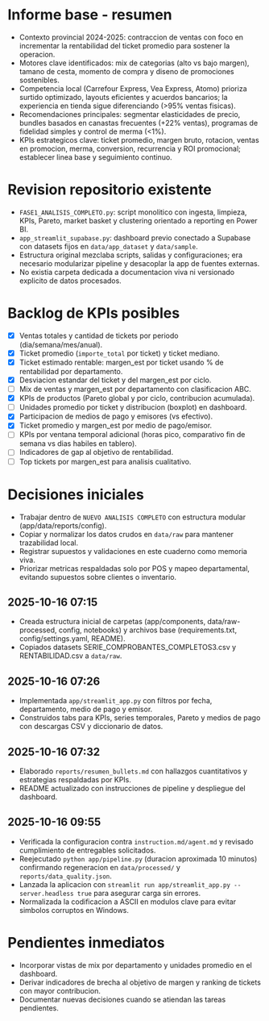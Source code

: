 # Informe base - resumen
- Contexto provincial 2024-2025: contraccion de ventas con foco en incrementar la rentabilidad del ticket promedio para sostener la operacion.
- Motores clave identificados: mix de categorias (alto vs bajo margen), tamano de cesta, momento de compra y diseno de promociones sostenibles.
- Competencia local (Carrefour Express, Vea Express, Atomo) prioriza surtido optimizado, layouts eficientes y acuerdos bancarios; la experiencia en tienda sigue diferenciando (>95% ventas fisicas).
- Recomendaciones principales: segmentar elasticidades de precio, bundles basados en canastas frecuentes (+22% ventas), programas de fidelidad simples y control de merma (<1%).
- KPIs estrategicos clave: ticket promedio, margen bruto, rotacion, ventas en promocion, merma, conversion, recurrencia y ROI promocional; establecer linea base y seguimiento continuo.

# Revision repositorio existente
- `FASE1_ANALISIS_COMPLETO.py`: script monolitico con ingesta, limpieza, KPIs, Pareto, market basket y clustering orientado a reporting en Power BI.
- `app_streamlit_supabase.py`: dashboard previo conectado a Supabase con datasets fijos en `data/app_dataset` y `data/sample`.
- Estructura original mezclaba scripts, salidas y configuraciones; era necesario modularizar pipeline y desacoplar la app de fuentes externas.
- No existia carpeta dedicada a documentacion viva ni versionado explicito de datos procesados.

# Backlog de KPIs posibles
- [x] Ventas totales y cantidad de tickets por periodo (dia/semana/mes/anual).
- [x] Ticket promedio (`importe_total` por ticket) y ticket mediano.
- [x] Ticket estimado rentable: margen_est por ticket usando % de rentabilidad por departamento.
- [x] Desviacion estandar del ticket y del margen_est por ciclo.
- [ ] Mix de ventas y margen_est por departamento con clasificacion ABC.
- [x] KPIs de productos (Pareto global y por ciclo, contribucion acumulada).
- [ ] Unidades promedio por ticket y distribucion (boxplot) en dashboard.
- [x] Participacion de medios de pago y emisores (vs efectivo).
- [x] Ticket promedio y margen_est por medio de pago/emisor.
- [ ] KPIs por ventana temporal adicional (horas pico, comparativo fin de semana vs dias habiles en tablero).
- [ ] Indicadores de gap al objetivo de rentabilidad.
- [ ] Top tickets por margen_est para analisis cualitativo.

# Decisiones iniciales
- Trabajar dentro de `NUEVO ANALISIS COMPLETO` con estructura modular (app/data/reports/config).
- Copiar y normalizar los datos crudos en `data/raw` para mantener trazabilidad local.
- Registrar supuestos y validaciones en este cuaderno como memoria viva.
- Priorizar metricas respaldadas solo por POS y mapeo departamental, evitando supuestos sobre clientes o inventario.

## 2025-10-16 07:15
- Creada estructura inicial de carpetas (app/components, data/raw-processed, config, notebooks) y archivos base (requirements.txt, config/settings.yaml, README).
- Copiados datasets SERIE_COMPROBANTES_COMPLETOS3.csv y RENTABILIDAD.csv a `data/raw`.

## 2025-10-16 07:26
- Implementada `app/streamlit_app.py` con filtros por fecha, departamento, medio de pago y emisor.
- Construidos tabs para KPIs, series temporales, Pareto y medios de pago con descargas CSV y diccionario de datos.

## 2025-10-16 07:32
- Elaborado `reports/resumen_bullets.md` con hallazgos cuantitativos y estrategias respaldadas por KPIs.
- README actualizado con instrucciones de pipeline y despliegue del dashboard.

## 2025-10-16 09:55
- Verificada la configuracion contra `instruction.md/agent.md` y revisado cumplimiento de entregables solicitados.
- Reejecutado `python app/pipeline.py` (duracion aproximada 10 minutos) confirmando regeneracion en `data/processed/` y `reports/data_quality.json`.
- Lanzada la aplicacion con `streamlit run app/streamlit_app.py --server.headless true` para asegurar carga sin errores.
- Normalizada la codificacion a ASCII en modulos clave para evitar simbolos corruptos en Windows.

# Pendientes inmediatos
- Incorporar vistas de mix por departamento y unidades promedio en el dashboard.
- Derivar indicadores de brecha al objetivo de margen y ranking de tickets con mayor contribucion.
- Documentar nuevas decisiones cuando se atiendan las tareas pendientes.